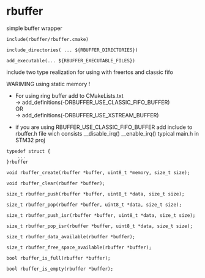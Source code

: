 # rbuffer

simple buffer wrapper 

```
include(rbuffer/rbuffer.cmake)

include_directories( ... ${RBUFFER_DIRECTORIES})

add_executable(... ${RBUFFER_EXECUTABLE_FILES})

```
include two type realization for using with freertos and classic fifo
 
WARIMING using static memory !

 * For using ring buffer add to CMakeLists.txt   
  -> add_definitions(-DRBUFFER_USE_CLASSIC_FIFO_BUFFER)   
   OR  
  -> add_definitions(-DRBUFFER_USE_XSTREAM_BUFFER)   
 
 * if you are using RBUFFER_USE_CLASSIC_FIFO_BUFFER
 add include to rbuffer.h file wich consists __disable_irq() __enable_irq()
 typical main.h in STM32 proj

```
typedef struct {
    ...
}rbuffer

void rbuffer_create(rbuffer *buffer, uint8_t *memory, size_t size);

void rbuffer_clear(rbuffer *buffer);

size_t rbuffer_push(rbuffer *buffer, uint8_t *data, size_t size);

size_t rbuffer_pop(rbuffer *buffer, uint8_t *data, size_t size);

size_t rbuffer_push_isr(rbuffer *buffer, uint8_t *data, size_t size);

size_t rbuffer_pop_isr(rbuffer *buffer, uint8_t *data, size_t size);

size_t rbuffer_data_available(rbuffer *buffer);

size_t rbuffer_free_space_available(rbuffer *buffer);

bool rbuffer_is_full(rbuffer *buffer);

bool rbuffer_is_empty(rbuffer *buffer); 

```



